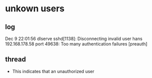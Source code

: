 # unkown users

## log

Dec 9 22:01:56 dlserve sshd[1138]: Disconnecting invalid user hans 192.168.178.58 port 49638: Too many authentication failures [preauth]

## thread

-   This indicates that an unauthorized user
